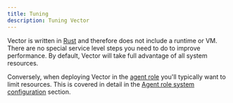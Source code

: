 ```yaml
---
title: Tuning
description: Tuning Vector
---
```


Vector is written in [Rust][urls.rust] and therefore does not include a runtime
or VM. There are no special service level steps you need to do to improve
performance. By default, Vector will take full advantage of all system
resources.

Conversely, when deploying Vector in the [agent role][docs.roles.agent] you'll
typically want to limit resources. This is covered in detail in the
[Agent role system configuration][docs.roles.agent#system-configuration] section.


[docs.roles.agent#system-configuration]: /docs/setup/deployment/roles/agent#system-configuration
[docs.roles.agent]: /docs/setup/deployment/roles/agent
[urls.rust]: https://www.rust-lang.org/
